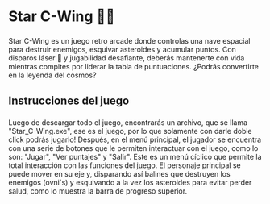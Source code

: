 <h1 align="left">Star C-Wing 🚀✨</h1>

###

<p align="left">Star C-Wing es un juego retro arcade donde controlas una nave espacial para destruir enemigos, esquivar asteroides y acumular puntos. Con disparos láser 🎯 y jugabilidad desafiante, deberás mantenerte con vida mientras compites por liderar la tabla de puntuaciones. ¿Podrás convertirte en la leyenda del cosmos?</p>

###

<h2 align="left">Instrucciones del juego</h2>

###

<p align="left">Luego de descargar todo el juego, encontrarás un archivo, que se llama "Star_C-Wing.exe", ese es el juego, por lo que solamente con darle doble click podrás jugarlo! Después, en el menú principal, el jugador se encuentra con una serie de botones que le permiten interactuar con el juego, como lo son: "Jugar", "Ver puntajes" y "Salir". Este es un menú cíclico que permite la total interacción con las funciones del juego. El personaje principal se puede mover en su eje y, disparando así balines que destruyen los enemigos (ovni´s) y esquivando a la vez los asteroides para evitar perder salud, como lo muestra la barra de progreso superior.</p>

###
